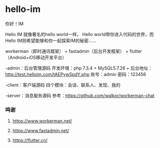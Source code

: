 # hello-im
你好！IM

Hello IM 就像著名的hello world一样。
Hello world带你进入代码的世界，而Hello IM则希望能够和你一起探索IM的秘密……


workerman（即时通讯框架） + fastadmin（后台开发框架） + flutter（Android+iOS移动开发平台）

-admin：后台管理源码
    开发环境：php 7.3.4 + MySQL5.7.26 + 
    后台地址：http://test.helloim.com/tAEPywSpdY.php
            账号：admin 密码：123456

-client：客户端源码
    四个模块：会话、联系人、发现、我的

-server：消息服务源码
    参考：https://github.com/walkor/workerman-chat

### 鸣谢

1. https://www.workerman.net/

2. https://www.fastadmin.net/

3. https://flutter.cn/